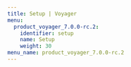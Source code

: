 ```yaml
---
title: Setup | Voyager
menu:
  product_voyager_7.0.0-rc.2:
    identifier: setup
    name: Setup
    weight: 30
menu_name: product_voyager_7.0.0-rc.2
---
```


